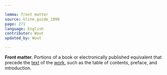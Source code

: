 ```yaml
---

lemma: front matter
source: kline_guide_1998
page: 271
language: English
contributor: Wout
updated_by: Wout

---
```


**Front matter.** Portions of a book or electronically published equivalent that precede the [text](text.html) of the [work](work.html), such as the table of contents, preface, and introduction.
